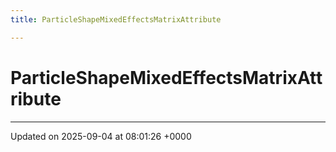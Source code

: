 ```yaml
---
title: ParticleShapeMixedEffectsMatrixAttribute

---
```


# ParticleShapeMixedEffectsMatrixAttribute





-------------------------------

Updated on 2025-09-04 at 08:01:26 +0000